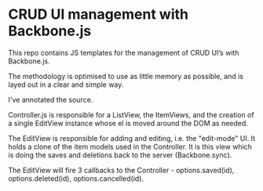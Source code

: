 CRUD UI management with Backbone.js
===================================

This repo contains JS templates for the management of CRUD UI’s with Backbone.js.

The methodology is optimised to use as little memory as possible, and is layed out in a clear and simple way.

I've annotated the source.

Controller.js is responsible for a ListView, the ItemViews, and the creation of a single EditView 
instance whose el is moved around the DOM as needed.

The EditView is responsible for adding and editing, i.e. the "edit-mode" UI. It holds a clone of the item models used 
in the Controller. It is this view which is doing the saves and deletions back to the server (Backbone.sync).

The EditView will fire 3 callbacks to the Controller - options.saved(id), options.deleted(id), options.cancelled(id).
